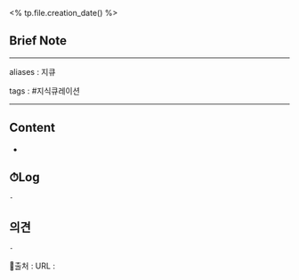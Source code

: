 <% tp.file.creation_date() %>
## Brief Note
---
aliases : 지큐

tags : #지식큐레이션

---

## Content
-

## ⏱Log
	-

## 의견
	-


📙출처 :
URL :